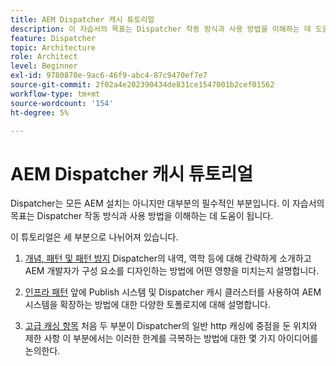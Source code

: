 ```yaml
---
title: AEM Dispatcher 캐시 튜토리얼
description: 이 자습서의 목표는 Dispatcher 작동 방식과 사용 방법을 이해하는 데 도움이 됩니다.
feature: Dispatcher
topic: Architecture
role: Architect
level: Beginner
exl-id: 9780870e-9ac6-46f9-abc4-87c9470ef7e7
source-git-commit: 2f02a4e202390434de831ce1547001b2cef01562
workflow-type: tm+mt
source-wordcount: '154'
ht-degree: 5%

---
```


# AEM Dispatcher 캐시 튜토리얼

Dispatcher는 모든 AEM 설치는 아니지만 대부분의 필수적인 부분입니다. 이 자습서의 목표는 Dispatcher 작동 방식과 사용 방법을 이해하는 데 도움이 됩니다.

이 튜토리얼은 세 부분으로 나뉘어져 있습니다.

1. [개념, 패턴 및 패턴 방지](chapter-1.md)
Dispatcher의 내역, 역학 등에 대해 간략하게 소개하고 AEM 개발자가 구성 요소를 디자인하는 방법에 어떤 영향을 미치는지 설명합니다.

1. [인프라 패턴](chapter-2.md)
앞에 Publish 시스템 및 Dispatcher 캐시 클러스터를 사용하여 AEM 시스템을 확장하는 방법에 대한 다양한 토폴로지에 대해 설명합니다.

1. [고급 캐싱 항목](chapter-3.md)
처음 두 부분이 Dispatcher의 일반 http 캐싱에 중점을 둔 위치와 제한 사항 이 부분에서는 이러한 한계를 극복하는 방법에 대한 몇 가지 아이디어를 논의한다.
